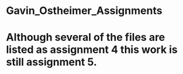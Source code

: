 # Gavin_Ostheimer_Assignments

# Although several of the files are listed as assignment 4 this work is still assignment 5.
